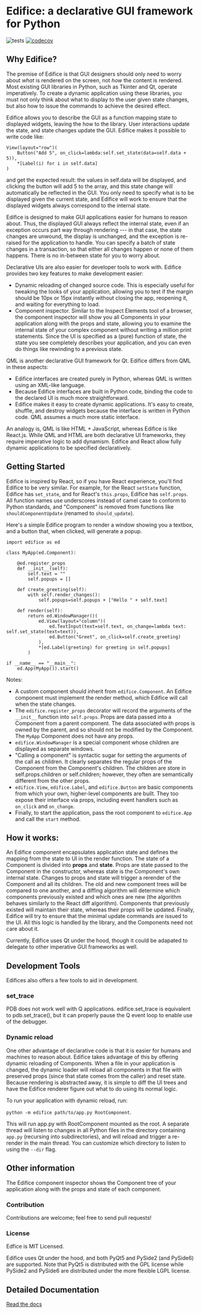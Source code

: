 # Edifice: a declarative GUI framework for Python
![tests](https://github.com/fding/pyedifice/workflows/test/badge.svg)
[![codecov](https://codecov.io/gh/fding/pyedifice/branch/master/graph/badge.svg)](https://codecov.io/gh/fding/pyedifice)
## Why Edifice?
The premise of Edifice is that
GUI designers should only need to worry about *what* is rendered on the screen,
not *how* the content is rendered.
Most existing GUI libraries in Python, such as Tkinter and Qt, operate imperatively.
To create a dynamic application using these libraries,
you must not only think about what to display to the user given state changes,
but also how to issue the commands to achieve the desired effect.

Edifice allows you to describe the GUI as a function mapping state to displayed widgets,
leaving the how to the library.
User interactions update the state, and state changes update the GUI.
Edifice makes it possible to write code like:
```
View(layout="row")(
    Button("Add 5", on_click=lambda:self.set_state(data=self.data + 5)),
    *[Label(i) for i in self.data]
)
```

and get the expected result: the values in self.data will be displayed, and clicking the button will
add 5 to the array, and this state change will automatically be reflected in the GUI.
You only need to specify what is to be displayed given the current state,
and Edifice will work to ensure that
the displayed widgets always correspond to the internal state.

Edifice is designed to make GUI applications easier for humans to reason about.
Thus, the displayed GUI always reflect the internal state,
even if an exception occurs part way through rendering ---
in that case, the state changes are unwound,
the display is unchanged,
and the exception is re-raised for the application to handle.
You can specify a batch of state changes in a transaction,
so that either all changes happen or none of them happens.
There is no in-between state for you to worry about.

Declarative UIs are also easier for developer tools to work with.
Edifice provides two key features to make development easier:

- Dynamic reloading of changed source code. This is especially useful for tweaking the looks of your application, allowing you to test if the margin should be 10px or 15px instantly without closing the app, reopening it, and waiting for everything to load.
- Component inspector. Similar to the Inspect Elements tool of a browser, the component inspector will show you all Components in your application along with the props and state, allowing you to examine the internal state of your complex component without writing a million print statements.
  Since the UI is specified as a (pure) function of state, the state you see completely describes your application,
  and you can even do things like rewinding to a previous state.


QML is another declarative GUI framework for Qt. Edifice differs from QML in these aspects:
- Edifice interfaces are created purely in Python, whereas QML is written using an XML-like language.
- Because Edifice interfaces are built in Python code, binding the code to the declared UI is much more
straightforward.
- Edifice makes it easy to create dynamic applications. It's easy to create, shuffle, and destroy widgets
because the interface is written in Python code. QML assumes a much more static interface.

An analogy is, QML is like HTML + JavaScript, whereas Edifice is like React.js.
While QML and HTML are both declarative UI frameworks,
they require imperative logic to add dynamism.
Edifice and React allow fully dynamic applications to be specified declaratively.

## Getting Started

Edifice is inspired by React, so if you have React experience, you'll find Edifice to be very similar.
For example, for the React `setState` function, Edifice has `set_state`, and for React's `this.props`,
Edifice has `self.props`.
All function names use underscores instead of camel case to conform to Python standards,
and "Component" is removed from functions like `shouldComponentUpdate` (renamed to `should_update`).

Here's a simple Edifice program to render a window showing you a textbox, and a button that, when clicked, will generate a popup.
```
import edifice as ed

class MyApp(ed.Component):

    @ed.register_props
    def __init__(self):
        self.text = ""
        self.popups = []
        
    def create_greeting(self):
        with self.render_changes():
            self.popups=self.popups + ["Hello " + self.text]
        
    def render(self):
        return ed.WindowManager()(
            ed.View(layout="column")(
                ed.TextInput(text=self.text, on_change=lambda text: self.set_state(text=text)),
                ed.Button("Greet", on_click=self.create_greeting)
            ),
            *[ed.Label(greeting) for greeting in self.popups]
        )

if __name__ == "__main__":
    ed.App(MyApp()).start()
```

Notes:
- A custom component should inherit from `edifice.Component`. An Edifice component must implement the render method, which Edifice will call when the state changes.
- The `edifice.register_props` decorator will record the arguments of the `__init__` function into `self.props`. Props are data passed into a Component from a parent
component. The data associated with props is owned by the parent, and so should not be modified by the Component. The `MyApp` Component does not have any props.
- `edifice.WindowManager` is a special component whose children are displayed as separate windows.
- "Calling a component" is syntactic sugar for setting the arguments of the call as children. It clearly separates the regular props of the Component from the Component's children. The children are store in self.props.children or self.children; however, they often are semantically different from the other props.
- `edifice.View`, `edifice.Label`, and `edifice.Button` are basic components from which your own, higher-level components are built. They too expose their interface via props, including event handlers such as `on_click` and `on_change`.
- Finally, to start the application, pass the root component to `edifice.App` and call the `start` method.

## How it works:
An Edifice component encapsulates application state and defines the mapping from the state to UI in the render function.
The state of a Component is divided into **props** and **state**.
Props are state passed to the Component in the constructor,
whereas state is the Component's own internal state.
Changes to props and state will trigger a rerender of the Component and all its children.
The old and new component trees will be compared to one another,
and a diffing algorithm will determine which components previously existed and which ones are new
(the algorithm behaves similarly to the React diff algorithm).
Components that previously existed will maintain their state, whereas their props will be updated.
Finally, Edifice will try to ensure that the minimal update commands are issued to the UI.
All this logic is handled by the library, and the Components need not care about it.

Currently, Edifice uses Qt under the hood, though it could be adapated to delegate to other imperative GUI frameworks as well.

## Development Tools

Edifices also offers a few tools to aid in development.

### set_trace
PDB does not work well with Q applications. edifice.set_trace is equivalent to pdb.set_trace(), but it can properly pause the Q event loop
to enable use of the debugger.

### Dynamic reload
One other advantage of declarative code is that it is easier for humans and machines to reason about.
Edifice takes advantage of this by offering dynamic reloading of Components.
When a file in your application is changed, the dynamic loader will reload all components in that file
with preserved props (since that state comes from the caller) and reset state.
Because rendering is abstracted away, it is simple to diff the UI trees and have the Edifice renderer figure out
what to do using its normal logic.

To run your application with dynamic reload, run:

`python -m edifice path/to/app.py RootComponent`.

This will run app.py with RootComponent mounted as the root.
A separate thread will listen to changes in all Python files in the directory containing `app.py` (recursing into subdirectories),
and will reload and trigger a re-render in the main thread.
You can customize which directory to listen to using the `--dir` flag.


## Other information
The Edifice component inspector shows the Component tree of your application along with the props and state of each component.

### Contribution

Contributions are welcome; feel free to send pull requests!

### License
Edfice is MIT Licensed.

Edifice uses Qt under the hood, and both PyQt5 and PySide2 (and PySide6) are supported. Note that PyQt5 is distributed with the GPL license while PySide2 and PySide6 are distributed
under the more flexible LGPL license.

## Detailed Documentation
[Read the docs](https://pyedifice.org)
